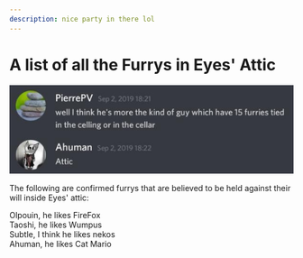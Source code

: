 ```yaml
---
description: nice party in there lol
---
```


# A list of all the Furrys in Eyes' Attic

![An eyewitness admits his sinister secret. ](../.gitbook/assets/20200224_221135.jpg)

The following are confirmed furrys that are believed to be held against their will inside Eyes' attic:

Olpouin, he likes FireFox<br>
Taoshi, he likes Wumpus<br>
Subtle, I think he likes nekos<br>
Ahuman, he likes Cat Mario
